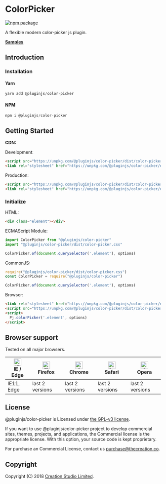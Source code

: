 # ColorPicker

[![npm package](https://img.shields.io/npm/v/@pluginjs/color-picker.svg)](https://www.npmjs.com/package/@pluginjs/color-picker)

A flexible modern color-picker js plugin.

**[Samples](https://codesandbox.io/s/github/pluginjs/pluginjs/tree/master/modules/color-picker/samples)**

## Introduction

### Installation

#### Yarn

```javascript
yarn add @pluginjs/color-picker
```

#### NPM

```javascript
npm i @pluginjs/color-picker
```

## Getting Started

**CDN:**

Development:

```html
<script src="https://unpkg.com/@pluginjs/color-picker/dist/color-picker.js"></script>
<link rel="stylesheet" href="https://unpkg.com/@pluginjs/color-picker/dist/color-picker.css">
```

Production:

```html
<script src="https://unpkg.com/@pluginjs/color-picker/dist/color-picker.min.js"></script>
<link rel="stylesheet" href="https://unpkg.com/@pluginjs/color-picker/dist/color-picker.min.css">
```

### Initialize

HTML:

```html
<div class="element"></div>
```

ECMAScript Module:

```javascript
import ColorPicker from "@pluginjs/color-picker"
import "@pluginjs/color-picker/dist/color-picker.css"

ColorPicker.of(document.querySelector('.element'), options)
```

CommonJS:

```javascript
require("@pluginjs/color-picker/dist/color-picker.css")
const ColorPicker = require("@pluginjs/color-picker")

ColorPicker.of(document.querySelector('.element'), options)
```

Browser:

```html
<link rel="stylesheet" href="https://unpkg.com/@pluginjs/color-picker/dist/color-picker.css">
<script src="https://unpkg.com/@pluginjs/color-picker/dist/color-picker.js"></script>
<script>
  Pj.colorPicker('.element', options)
</script>
```

## Browser support

Tested on all major browsers.

| [<img src="https://raw.githubusercontent.com/alrra/browser-logos/master/src/edge/edge_48x48.png" alt="IE / Edge" width="24px" height="24px" />](http://godban.github.io/browsers-support-badges/)</br>IE / Edge | [<img src="https://raw.githubusercontent.com/alrra/browser-logos/master/src/firefox/firefox_48x48.png" alt="Firefox" width="24px" height="24px" />](http://godban.github.io/browsers-support-badges/)</br>Firefox | [<img src="https://raw.githubusercontent.com/alrra/browser-logos/master/src/chrome/chrome_48x48.png" alt="Chrome" width="24px" height="24px" />](http://godban.github.io/browsers-support-badges/)</br>Chrome | [<img src="https://raw.githubusercontent.com/alrra/browser-logos/master/src/safari/safari_48x48.png" alt="Safari" width="24px" height="24px" />](http://godban.github.io/browsers-support-badges/)</br>Safari | [<img src="https://raw.githubusercontent.com/alrra/browser-logos/master/src/opera/opera_48x48.png" alt="Opera" width="24px" height="24px" />](http://godban.github.io/browsers-support-badges/)</br>Opera |
| --------- | --------- | --------- | --------- | --------- |
| IE11, Edge| last 2 versions| last 2 versions| last 2 versions| last 2 versions|

## License

@pluginjs/color-picker is Licensed under [the GPL-v3 license](LICENSE).

If you want to use @pluginjs/color-picker project to develop commercial sites, themes, projects, and applications, the Commercial license is the appropriate license. With this option, your source code is kept proprietary.

For purchase an Commercial License, contact us purchase@thecreation.co.

## Copyright

Copyright (C) 2018 [Creation Studio Limited](creationstudio.com).